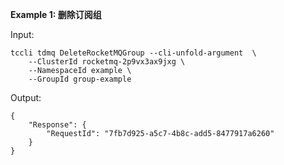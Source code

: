 **Example 1: 删除订阅组**



Input: 

```
tccli tdmq DeleteRocketMQGroup --cli-unfold-argument  \
    --ClusterId rocketmq-2p9vx3ax9jxg \
    --NamespaceId example \
    --GroupId group-example
```

Output: 
```
{
    "Response": {
        "RequestId": "7fb7d925-a5c7-4b8c-add5-8477917a6260"
    }
}
```

